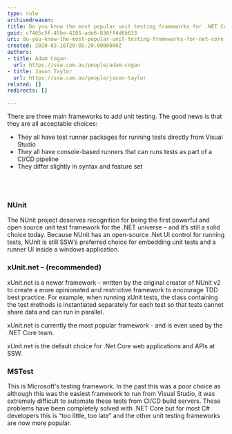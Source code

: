 ```yaml
---
type: rule
archivedreason: 
title: Do you know the most popular unit testing frameworks for .NET Core applications?
guid: c7465c5f-45be-4185-ade6-836ff4d6b633
uri: do-you-know-the-most-popular-unit-testing-frameworks-for-net-core-applications
created: 2020-03-16T20:05:20.0000000Z
authors:
- title: Adam Cogan
  url: https://ssw.com.au/people/adam-cogan
- title: Jason Taylor
  url: https://ssw.com.au/people/jason-taylor
related: []
redirects: []

---
```



There are three main frameworks to add unit testing. The good news is that they are all acceptable choices&#58;<ul><li>They all have test runner packages for running tests directly from Visual Studio</li><li>They all have console-based runners that can runs tests as part of a CI/CD pipeline</li><li>They differ slightly in syntax and feature set<br></li></ul>
<br><excerpt class='endintro'></excerpt><br>
<h3 class="ssw15-rteElement-H3">​NUnit​​<br></h3><p class="ssw15-rteElement-P">The NUnit project deserves recognition for being the first powerful and open source unit test framework for the .NET universe – and it’s still a solid choice today. Because&#160;NUnit has an open-source .Net UI control for running tests, NUnit is still SSW’s preferred choice for embedding unit tests and a runner UI inside a windows application.<br></p><h3 class="ssw15-rteElement-H3">xUnit.net – <span class="ssw15-rteStyle-Highlight">(recommended)</span>​​<br></h3><p class="ssw15-rteElement-P">xUnit.net is a newer framework – written by the original creator of NUnit v2 to create a more opinionated and restrictive framework to encourage TDD best practice. For example, when running xUnit tests, the class containing the test methods is instantiated separately for each test so that tests cannot share data and​​​ can run in parallel.</p><p class="ssw15-rteElement-P">xUnit.net is currently the most popular framework - and is ​​even used by the .NET&#160;Core team.&#160;</p><p class="ssw15-rteElement-P">xUnit.net is the default choice for .N​et Core web applications and APIs at SSW.<br></p><h3 class="ssw15-rteElement-H3">MSTest​<br></h3><p class="ssw15-rteElement-P">This is Microsoft's testing framework. In the past this was a poor choice as although this was the easiest framework to run from Visual Studio, it was extremely difficult to automate these tests from CI/CD build servers. These problems have been completely solved with .NET&#160;Core but for most C# developers this is “too little, too late” and the other unit testing frameworks are now more popular.<br><br></p>


